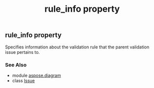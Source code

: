 ﻿---
title: rule_info property
second_title: Aspose.Diagram for Python via .NET API References
description: 
type: docs
weight: 60
url: /python-net/aspose.diagram/issue/rule_info/
is_root: false
---

## rule_info property


Specifies information about the validation rule that the parent validation issue pertains to.

### See Also
* module [aspose.diagram](../../)
* class [Issue](/diagram/python-net/aspose.diagram/issue)
